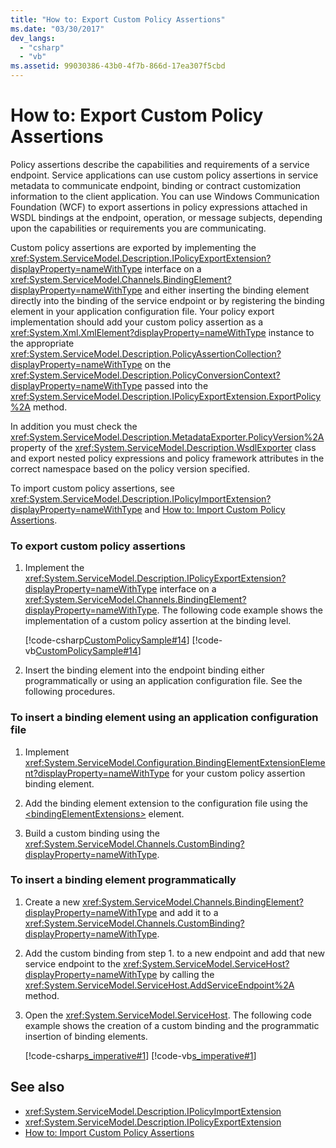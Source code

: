 ```yaml
---
title: "How to: Export Custom Policy Assertions"
ms.date: "03/30/2017"
dev_langs: 
  - "csharp"
  - "vb"
ms.assetid: 99030386-43b0-4f7b-866d-17ea307f5cbd
---
```

# How to: Export Custom Policy Assertions
Policy assertions describe the capabilities and requirements of a service endpoint. Service applications can use custom policy assertions in service metadata to communicate endpoint, binding or contract customization information to the client application. You can use Windows Communication Foundation (WCF) to export assertions in policy expressions attached in WSDL bindings at the endpoint, operation, or message subjects, depending upon the capabilities or requirements you are communicating.  
  
 Custom policy assertions are exported by implementing the <xref:System.ServiceModel.Description.IPolicyExportExtension?displayProperty=nameWithType> interface on a <xref:System.ServiceModel.Channels.BindingElement?displayProperty=nameWithType> and either inserting the binding element directly into the binding of the service endpoint or by registering the binding element in your application configuration file. Your policy export implementation should add your custom policy assertion as a <xref:System.Xml.XmlElement?displayProperty=nameWithType> instance to the appropriate <xref:System.ServiceModel.Description.PolicyAssertionCollection?displayProperty=nameWithType> on the <xref:System.ServiceModel.Description.PolicyConversionContext?displayProperty=nameWithType> passed into the <xref:System.ServiceModel.Description.IPolicyExportExtension.ExportPolicy%2A> method.  
  
 In addition you must check the <xref:System.ServiceModel.Description.MetadataExporter.PolicyVersion%2A> property of the <xref:System.ServiceModel.Description.WsdlExporter> class and export nested policy expressions and policy framework attributes in the correct namespace based on the policy version specified.  
  
 To import custom policy assertions, see <xref:System.ServiceModel.Description.IPolicyImportExtension?displayProperty=nameWithType> and [How to: Import Custom Policy Assertions](../../../../docs/framework/wcf/extending/how-to-import-custom-policy-assertions.md).  
  
### To export custom policy assertions  
  
1.  Implement the <xref:System.ServiceModel.Description.IPolicyExportExtension?displayProperty=nameWithType> interface on a <xref:System.ServiceModel.Channels.BindingElement?displayProperty=nameWithType>. The following code example shows the implementation of a custom policy assertion at the binding level.  
  
     [!code-csharp[CustomPolicySample#14](../../../../samples/snippets/csharp/VS_Snippets_CFX/custompolicysample/cs/policyexporter.cs#14)]
     [!code-vb[CustomPolicySample#14](../../../../samples/snippets/visualbasic/VS_Snippets_CFX/custompolicysample/vb/policyexporter.vb#14)]  
  
2.  Insert the binding element into the endpoint binding either programmatically or using an application configuration file. See the following procedures.  
  
### To insert a binding element using an application configuration file  
  
1.  Implement <xref:System.ServiceModel.Configuration.BindingElementExtensionElement?displayProperty=nameWithType> for your custom policy assertion binding element.  
  
2.  Add the binding element extension to the configuration file using the [\<bindingElementExtensions>](../../../../docs/framework/configure-apps/file-schema/wcf/bindingelementextensions.md) element.  
  
3.  Build a custom binding using the <xref:System.ServiceModel.Channels.CustomBinding?displayProperty=nameWithType>.  
  
### To insert a binding element programmatically  
  
1.  Create a new <xref:System.ServiceModel.Channels.BindingElement?displayProperty=nameWithType> and add it to a <xref:System.ServiceModel.Channels.CustomBinding?displayProperty=nameWithType>.  
  
2.  Add the custom binding from step 1. to a new endpoint and add that new service endpoint to the <xref:System.ServiceModel.ServiceHost?displayProperty=nameWithType> by calling the <xref:System.ServiceModel.ServiceHost.AddServiceEndpoint%2A> method.  
  
3.  Open the <xref:System.ServiceModel.ServiceHost>. The following code example shows the creation of a custom binding and the programmatic insertion of binding elements.  
  
     [!code-csharp[s_imperative#1](../../../../samples/snippets/csharp/VS_Snippets_CFX/s_imperative/cs/service.cs#1)]
     [!code-vb[s_imperative#1](../../../../samples/snippets/visualbasic/VS_Snippets_CFX/s_imperative/vb/service.vb#1)]  
  
## See also
- <xref:System.ServiceModel.Description.IPolicyImportExtension>
- <xref:System.ServiceModel.Description.IPolicyExportExtension>
- [How to: Import Custom Policy Assertions](../../../../docs/framework/wcf/extending/how-to-import-custom-policy-assertions.md)
